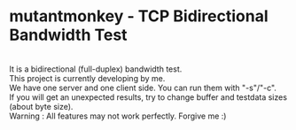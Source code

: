 # mutantmonkey - TCP Bidirectional Bandwidth Test

<br/>
It is a bidirectional (full-duplex) bandwidth test. <br/>
This project is currently developing by me. <br/>
We have one server and one client side. You can run them with "-s"/"-c". <br/>
If you will get an unexpected results, try to change buffer and testdata sizes (about byte size).<br/>
Warning : All features may not work perfectly. Forgive me :)
